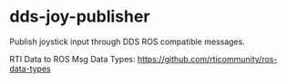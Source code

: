 # dds-joy-publisher
Publish joystick input through DDS ROS compatible messages.



RTI Data to ROS Msg Data Types: https://github.com/rticommunity/ros-data-types